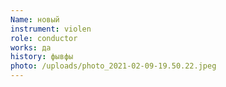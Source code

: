 ```yaml
---
Name: новый
instrument: violen
role: conductor
works: да
history: фывфы
photo: /uploads/photo_2021-02-09-19.50.22.jpeg
---
```

